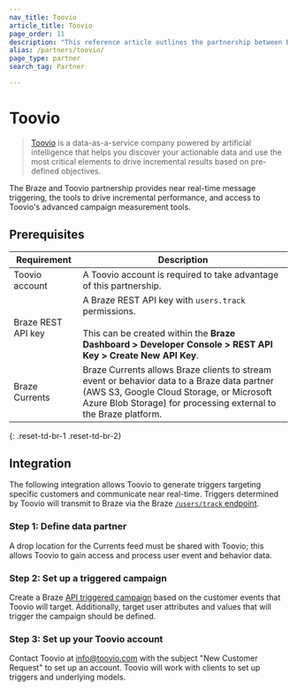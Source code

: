 ```yaml
---
nav_title: Toovio
article_title: Toovio
page_order: 11
description: "This reference article outlines the partnership between Braze and Toovio, a data-as-a-service company, that helps you discover your actionable data and use the most important elements to drive incremental results based on pre-defined objectives."
alias: /partners/toovio/
page_type: partner
search_tag: Partner

---
```


# Toovio

> [Toovio](https://toovio.com/) is a data-as-a-service company powered by artificial intelligence that helps you discover your actionable data and use the most critical elements to drive incremental results based on pre-defined objectives.

The Braze and Toovio partnership provides near real-time message triggering, the tools to drive incremental performance, and access to Toovio's advanced campaign measurement tools.

## Prerequisites

| Requirement | Description |
| ----------- | ----------- |
| Toovio account | A Toovio account is required to take advantage of this partnership. |
| Braze REST API key | A Braze REST API key with `users.track` permissions. <br><br> This can be created within the **Braze Dashboard > Developer Console > REST API Key > Create New API Key**. |
| Braze Currents | Braze Currents allows Braze clients to stream event or behavior data to a Braze data partner (AWS S3, Google Cloud Storage, or Microsoft Azure Blob Storage) for processing external to the Braze platform. |
{: .reset-td-br-1 .reset-td-br-2}

## Integration

The following integration allows Toovio to generate triggers targeting specific customers and communicate near real-time. Triggers determined by Toovio will transmit to Braze via the Braze [`/users/track` endpoint][3].

### Step 1: Define data partner

A drop location for the Currents feed must be shared with Toovio; this allows Toovio to gain access and process user event and behavior data.

### Step 2: Set up a triggered campaign

Create a Braze [API triggered campaign][4] based on the customer events that Toovio will target. Additionally, target user attributes and values that will trigger the campaign should be defined.

### Step 3: Set up your Toovio account

Contact Toovio at [info@toovio.com](mailto:info@toovio.com?subject=New%20Customer%20Request) with the subject "New Customer Request" to set up an account. Toovio will work with clients to set up triggers and underlying models.

[1]: {{site.baseurl}}/user_guide/data_and_analytics/braze_currents/
[2]: {{site.baseurl}}/api/api_key/
[3]: {{site.baseurl}}/api/endpoints/user_data/post_user_track/
[4]: {{site.baseurl}}/api/endpoints/messaging/send_messages/post_send_triggered_campaigns/
